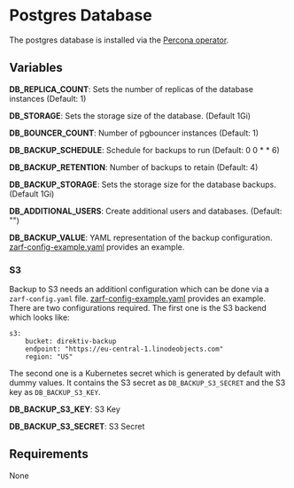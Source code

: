 # Postgres Database

The postgres database is installed via the [Percona operator](https://github.com/percona/percona-helm-charts/). 

## Variables

**DB_REPLICA_COUNT**: Sets the number of replicas of the database instances (Default: 1)

**DB_STORAGE**: Sets the storage size of the database. (Default 1Gi)

**DB_BOUNCER_COUNT**: Number of pgbouncer instances (Default: 1) 

**DB_BACKUP_SCHEDULE**: Schedule for backups to run (Default: 0 0 * * 6)

**DB_BACKUP_RETENTION**: Number of backups to retain (Default: 4)

**DB_BACKUP_STORAGE**: Sets the storage size for the database backups. (Default 1Gi)

**DB_ADDITIONAL_USERS**: Create additional users and databases. (Default: "")

**DB_BACKUP_VALUE**: YAML representation of the backup configuration. [zarf-config-example.yaml](zarf-config-example.yaml) provides an example. 

### S3

Backup to S3 needs an additionl configuration which can be done via a `zarf-config.yaml` file. [zarf-config-example.yaml](zarf-config-example.yaml) provides an example. There are two configurations required. The first one is the S3 backend which looks like:

```
s3:
    bucket: direktiv-backup
    endpoint: "https://eu-central-1.linodeobjects.com"
    region: "US"
```

The second one is a Kubernetes secret which is generated by default with dummy values. It contains the S3 secret as `DB_BACKUP_S3_SECRET` and the S3 key as `DB_BACKUP_S3_KEY`.


**DB_BACKUP_S3_KEY**: S3 Key

**DB_BACKUP_S3_SECRET**: S3 Secret

## Requirements

None